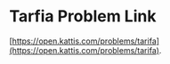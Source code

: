 # Tarfia Problem Link
[https://open.kattis.com/problems/tarifa](https://open.kattis.com/problems/tarifa).
